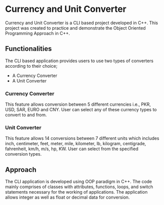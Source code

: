 # Currency and Unit Converter
Currency and Unit Converter is a CLI based project developed in C++. This project was created to practice and demonstrate the Object Oriented Programming Approach in C++.

## Functionalities
The CLI based application provides users to use two types of converters according to their choice;
- A Currency Converter
- A Unit Converter
### Currency Converter
This feature allows conversion between 5 different currencies i.e., PKR, USD, SAR, EURO and CNY. User can select any of these currency types to convert to and from. 
### Unit Converter
This feature allows 14 conversions between 7 different units which includes inch, centimeter, feet, meter, mile, kilometer, lb, kilogram, centigrade, fahrenheit, km/h, m/s, hp, KW. User can select from the specified conversion types.
## Approach
The CLI application is developed using OOP paradigm in C++. The code mainly comprises of classes with attributes, functions, loops, and switch statements necessary for the working of applications. The application allows integer as well as float or decimal data for conversion.

  
